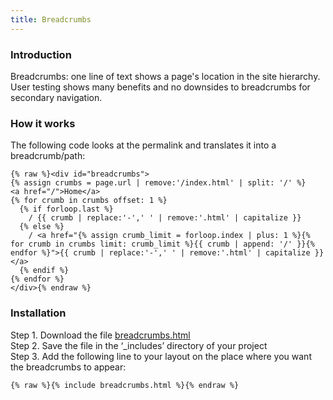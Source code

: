 ```yaml
---
title: Breadcrumbs
---
```


### Introduction

Breadcrumbs: one line of text shows a page's location in the site hierarchy. User testing shows many benefits and no downsides to breadcrumbs for secondary navigation.

### How it works

The following code looks at the permalink and translates it into a breadcrumb/path:

```
{% raw %}<div id="breadcrumbs">
{% assign crumbs = page.url | remove:'/index.html' | split: '/' %}
<a href="/">Home</a>
{% for crumb in crumbs offset: 1 %}
  {% if forloop.last %}
    / {{ crumb | replace:'-',' ' | remove:'.html' | capitalize }}
  {% else %}
    / <a href="{% assign crumb_limit = forloop.index | plus: 1 %}{% for crumb in crumbs limit: crumb_limit %}{{ crumb | append: '/' }}{% endfor %}">{{ crumb | replace:'-',' ' | remove:'.html' | capitalize }}</a>
  {% endif %}
{% endfor %}
</div>{% endraw %}
```

### Installation

Step 1. Download the file [breadcrumbs.html](https://raw.githubusercontent.com/jhvanderschee/jekyllcodex/gh-pages/_includes/breadcrumbs.html)
<br />Step 2. Save the file in the ‘_includes’ directory of your project
<br />Step 3. Add the following line to your layout on the place where you want the breadcrumbs to appear:

```
{% raw %}{% include breadcrumbs.html %}{% endraw %}
```
